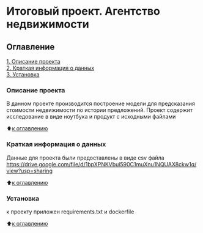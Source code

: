 # Итоговый проект. Агентство недвижимости

## Оглавление  
[1. Описание проекта](README.md#Описание-проекта)  
[2. Краткая информация о данных](README.md#Краткая-информация-о-данных)  
[3. Установка](README.md#Установка)  

### Описание проекта    
В данном проекте производится построение модели для предсказания стоимости недвижимости по истории предложений. Проект содержит исследование в виде ноутбука и продукт с исходными файлами

:arrow_up:[к оглавлению](README.md#Оглавление)


### Краткая информация о данных
Данные для проекта были предоставлены в виде csv файла
https://drive.google.com/file/d/1bpXPNKVbui590C1muXnu1NQUAX8ckw1q/view?usp=sharing

:arrow_up:[к оглавлению](README.md#Оглавление)


### Установка  
к проекту приложен requirements.txt и dockerfile

:arrow_up:[к оглавлению](README.md#Оглавление)
